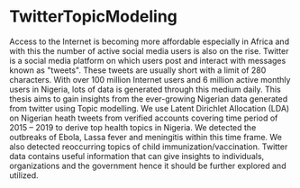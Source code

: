 # TwitterTopicModeling
Access to the Internet is becoming more affordable especially in Africa and with this the
number of active social media users is also on the rise. Twitter is a social media platform
on which users post and interact with messages known as "tweets". These tweets are
usually short with a limit of 280 characters. With over 100 million Internet users and 6
million active monthly users in Nigeria, lots of data is generated through this medium
daily. This thesis aims to gain insights from the ever-growing Nigerian data generated
from twitter using Topic modelling. We use Latent Dirichlet Allocation (LDA) on Nigerian
heath tweets from verified accounts covering time period of 2015 – 2019 to derive top
health topics in Nigeria. We detected the outbreaks of Ebola, Lassa fever and meningitis
within this time frame. We also detected reoccurring topics of child
immunization/vaccination. Twitter data contains useful information that can give insights
to individuals, organizations and the government hence it should be further explored and
utilized.
